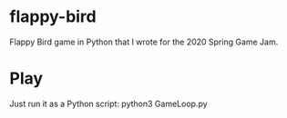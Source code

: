 # flappy-bird
Flappy Bird game in Python that I wrote for the 2020 Spring Game Jam.

# Play
Just run it as a Python script: python3 GameLoop.py
